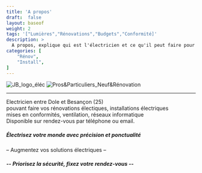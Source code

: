 ```yaml
---
title: 'A propos'
draft:  false
layout: baseof
weight: 2
tags: '["Lumières","Rénovations","Budgets","Conformité]'
description: >
  A propos, explique qui est l'électricien et ce qu'il peut faire pour vous.
categories: [
    "Rénov",
    "Install",
]
---
```


![JB_logo_éléc](/JBelectricite.png) ![Pros&Particuliers_Neuf&Rénovation](/PP&NR.png)

---
Electricien entre Dole et Besançon (25)</br>
pouvant faire vos rénovations électiques, installations électriques</br>
mises en conformités, ventilation, réseaux informatique</br>
Disponible sur rendez-vous par téléphone ou email.

<h5>Électrisez votre monde avec précision et ponctualité</h5>
– Augmentez vos solutions électriques –
<h5>-- Priorisez la sécurité, fixez votre rendez-vous --</h5>